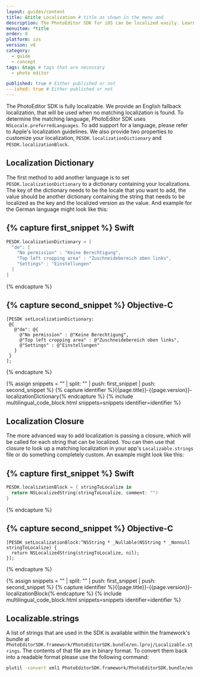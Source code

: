 ```yaml
---
layout: guides/content
title: &title Localization # title as shown in the menu and
description: The PhotoEditor SDK for iOS can be localized easily. Learn how to quickly set up your editor in the proper language for your target audience.
menuitem: *title
order: 0
platform: ios
version: v8
category:
  - guide
  - concept
tags: &tags # tags that are necessary
  - photo editor

published: true # Either published or not
---ished: true # Either published or not
---
```



The PhotoEditor SDK is fully localizable. We provide an English fallback localization, that will be used when no matching localization is found. To determine the matching language, PhotoEditor SDK uses `NSLocale.preferredLanguages`.
To add support for a language, please refer to Apple's localization guidelines.
We also provide two properties to customize your localization, `PESDK.localizationDictionary` and `PESDK.localizationBlock`.

## Localization Dictionary

The first method to add another language is to set `PESDK.localizationDictionary` to a dictionary containing your localizations. The key of the dictionary needs to be the locale that you want to add, the value should be another dictionary containing the string that needs to be localized as the key and the localized version as the value. And example for the German language might look like this:

{% capture first_snippet %}
Swift
---
```swift
PESDK.localizationDictionary = [
  "de": [
    "No permission" : "Keine Berechtigung",
    "Top left cropping area" : "Zuschneidebereich oben links",
    "Settings" : "Einstellungen"
  ]
]
```
{% endcapture %}

{% capture second_snippet %}
Objective-C
---
```objc
[PESDK setLocalizationDictionary:
 @{
   @"de": @{
     @"No permission" : @"Keine Berechtigung",
     @"Top left cropping area" : @"Zuschneidebereich oben links",
     @"Settings" : @"Einstellungen"
   }
 }
];
```
{% endcapture %}

{% assign snippets = "" | split: "" | push: first_snippet | push: second_snippet %}
{% capture identifier %}{{page.title}}-{{page.version}}-localizationDictionary{% endcapture %}
{% include multilingual_code_block.html snippets=snippets identifier=identifier %}

## Localization Closure

The more advanced way to add localization is passing a closure, which will be called for each string that can be localized. You can then use that closure to look up a matching localization in your app's `Localizable.strings` file or do something completely custom. An example might look like this:

{% capture first_snippet %}
Swift
---
```swift
PESDK.localizationBlock = { stringToLocalize in
  return NSLocalizedString(stringToLocalize, comment: "")
}
```
{% endcapture %}

{% capture second_snippet %}
Objective-C
---
```objc
[PESDK setLocalizationBlock:^NSString * _Nullable(NSString * _Nonnull stringToLocalize) {
  return NSLocalizedString(stringToLocalize, nil);
}];
```
{% endcapture %}

{% assign snippets = "" | split: "" | push: first_snippet | push: second_snippet %}
{% capture identifier %}{{page.title}}-{{page.version}}-localizationBlock{% endcapture %}
{% include multilingual_code_block.html snippets=snippets identifier=identifier %}

## Localizable.strings

A list of strings that are used in the SDK is available within the framework's bundle at `PhotoEditorSDK.framework/PhotoEditorSDK.bundle/en.lproj/Localizable.strings`. The contents of that file are in binary format. To convert them back into a readable format please use the following command:

```bash
plutil -convert xml1 PhotoEditorSDK.framework/PhotoEditorSDK.bundle/en.lproj/Localizable.strings
```
